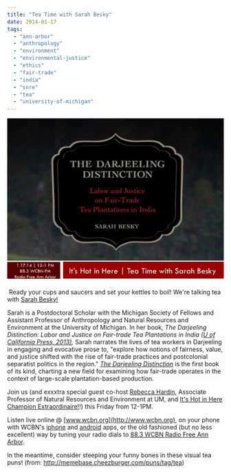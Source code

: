 ```yaml
---
title: "Tea Time with Sarah Besky"
date: 2014-01-17
tags: 
  - "ann-arbor"
  - "anthropology"
  - "environment"
  - "environmental-justice"
  - "ethics"
  - "fair-trade"
  - "india"
  - "snre"
  - "tea"
  - "university-of-michigan"
---
```


![Picture](images/4549518_orig1.jpg)

 Ready your cups and saucers and set your kettles to boil! We're talking tea with [Sarah Besky!](http://www.sarahbesky.com/)

Sarah is a Postdoctoral Scholar with the Michigan Society of Fellows and Assistant Professor of Anthropology and Natural Resources and Environment at the University of Michigan. In her book, _The Darjeeling Distinction: Labor and Justice on Fair-trade Tea Plantations in India ([U of California Press, 2013)](http://www.ucpress.edu/book.php?isbn=9780520277397),_ Sarah narrates the lives of tea workers in Darjeeling in engaging and evocative prose to, "explore how notions of fairness, value, and justice shifted with the rise of fair-trade practices and postcolonial separatist politics in the region." _[The Darjeeling Distinction](http://www.amazon.com/The-Darjeeling-Distinction-Fair-Trade-Plantations/dp/0520277392)_ is the first book of its kind, charting a new field for examining how fair-trade operates in the context of large-scale plantation-based production.

Join us (and exxxtra special guest co-host [Rebecca Hardin](http://snre.umich.edu/profile/rdhardin), Associate Professor of Natural Resources and Environment at UM, and [It's Hot in Here Champion Extraordinaire!](http://hotinhere.us/ihih-family.html)!) this Friday from 12-1PM.

Listen live online @ [www.wcbn.org](http://www.wcbn.org), on your phone with WCBN's [iphone](http://www.wcbn.org/content/ios-app-now-available) and [android](https://play.google.com/store/apps/details?id=org.wcbn.player) apps, or the old fashioned (but no less excellent) way by tuning your radio dials to [88.3 WCBN Radio Free Ann Arbor](https://www.facebook.com/wcbn88.3fm).

In the meantime, consider steeping your funny bones in these visual tea puns! (from: http://memebase.cheezburger.com/puns/tag/tea)
